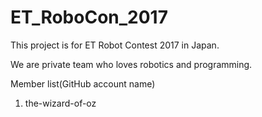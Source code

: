 # ET_RoboCon_2017

This project is for ET Robot Contest 2017 in Japan.

We are private team who loves robotics and programming.

Member list(GitHub account name)

1. the-wizard-of-oz

